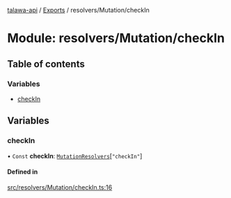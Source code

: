 [talawa-api](../README.md) / [Exports](../modules.md) / resolvers/Mutation/checkIn

# Module: resolvers/Mutation/checkIn

## Table of contents

### Variables

- [checkIn](resolvers_Mutation_checkIn.md#checkin)

## Variables

### checkIn

• `Const` **checkIn**: [`MutationResolvers`](types_generatedGraphQLTypes.md#mutationresolvers)[``"checkIn"``]

#### Defined in

[src/resolvers/Mutation/checkIn.ts:16](https://github.com/PalisadoesFoundation/talawa-api/blob/9cb91bb/src/resolvers/Mutation/checkIn.ts#L16)

